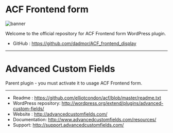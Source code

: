 # ACF Frontend form

![banner](https://github.com/dadmor/ACF_frontend_display/blob/master/banner-772x250.png)

Welcome to the official repository for ACF Frontend form WordPress plugin.

* GitHub : https://github.com/dadmor/ACF_frontend_display

-----------------------

# Advanced Custom Fields

Parent plugin - you must activate it to usage ACF Frontend form.

-----------------------

* Readme : https://github.com/elliotcondon/acf/blob/master/readme.txt
* WordPress repository: http://wordpress.org/extend/plugins/advanced-custom-fields/
* Website : http://advancedcustomfields.com/
* Documentation: http://www.advancedcustomfields.com/resources/
* Support: http://support.advancedcustomfields.com/
